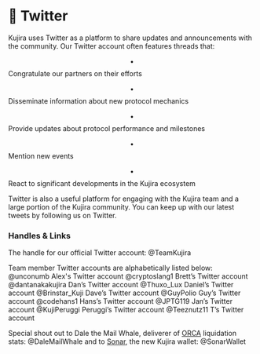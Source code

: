 # 🐥 Twitter

Kujira uses Twitter as a platform to share updates and announcements with the community. Our Twitter account often features threads that:

$$\bullet$$ Congratulate our partners on their efforts

$$\bullet$$ Disseminate information about new protocol mechanics

$$\bullet$$ Provide updates about protocol performance and milestones&#x20;

$$\bullet$$ Mention new events&#x20;

$$\bullet$$ React to significant developments in the Kujira ecosystem

Twitter is also a useful platform for engaging with the Kujira team and a large portion of the Kujira community. You can keep up with our latest tweets by following us on Twitter.

### Handles & Links

The handle for our official Twitter account: @TeamKujira

Team member Twitter accounts are alphabetically listed below:                                                                                                                                                           @unconumb Alex's Twitter account                                                                                           @cryptoslang1 Brett’s Twitter account                                                                                                     @dantanakakujira Dan’s Twitter account                                                                                                                                                                                                         @Thuxo\_Lux Daniel’s Twitter account                                                                                                                                                                                                         @Brinstar\_Kuji Dave’s Twitter account                                                                                                                                                                                                         @GuyPolio Guy’s Twitter account                                                                                                                                                                                                         @codehans1 Hans’s Twitter account                                                                                                                                                                                                         @JPTG119 Jan’s Twitter account                                                                                                                                                                                                         @KujiPeruggi Peruggi’s Twitter account                                                                                                                                                       @Teeznutz11 T’s Twitter account

Special shout out to Dale the Mail Whale, deliverer of [ORCA](../../dapps-and-infrastructure/orca/) liquidation stats: @DaleMailWhale       and to [Sonar](../../dapps-and-infrastructure/kujira-wallet.md), the new Kujira wallet: @SonarWallet
